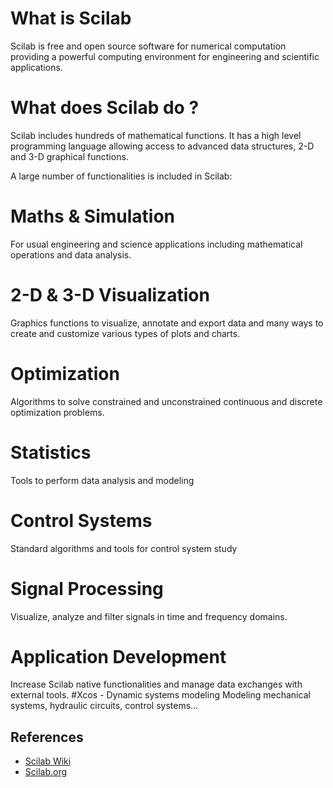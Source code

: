 # What is Scilab
Scilab is free and open source software for numerical computation providing a powerful computing environment for engineering and scientific applications.

# What does Scilab do ?
Scilab includes hundreds of mathematical functions. It has a high level programming language allowing access to advanced data structures, 2-D and 3-D graphical functions.

A large number of functionalities is included in Scilab:

# Maths & Simulation
For usual engineering and science applications including mathematical operations and data analysis.
# 2-D & 3-D Visualization
Graphics functions to visualize, annotate and export data and many ways to create and customize various types of plots and charts.
# Optimization
Algorithms to solve constrained and unconstrained continuous and discrete optimization problems.
# Statistics
Tools to perform data analysis and modeling
# Control Systems
Standard algorithms and tools for control system study
# Signal Processing
Visualize, analyze and filter signals in time and frequency domains.
# Application Development
Increase Scilab native functionalities and manage data exchanges with external tools.
#Xcos - Dynamic systems modeling
Modeling mechanical systems, hydraulic circuits, control systems...

## References

- [Scilab Wiki](https://en.wikipedia.org/wiki/Scilab)
- [Scilab.org](https://www.scilab.org/about)
